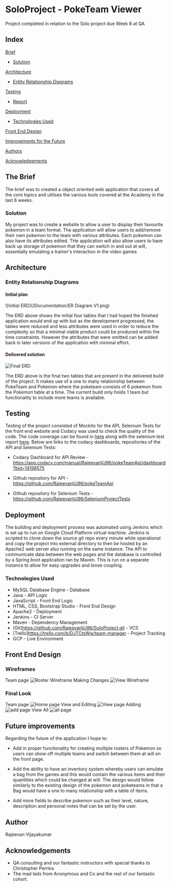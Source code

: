 # SoloProject - PokeTeam Viewer

Project completed in relation to the Solo project due Week 8 at QA

## Index
[Brief](#brief)
* [Solution](#solution)
   
[Architecture](#architecture)
* [Entity Relationship Diagrams](#erd)
	
[Testing](#testing)
* [Report](#report)

[Deployment](#depl)
* [Technologies Used](#tech)
     
[Front End Design](#FE)

[Improvements for the Future](#improve)

[Authors](#auth)

[Acknowledgements](#ack)

<a name="brief"></a>
## The Brief

The brief was to created a object oriented web application that covers all the core topics and utilises the various tools covered at the Academy in the last 6 weeks.

<a name="solution"></a>
### Solution

My project was to create a website to allow a user to display their favourite pokemon in a team format. The application will allow users to add/remove their own pokemon to the team with various attributes. Each pokemon can also have its attributes edited.
THe application will also allow users to have back up storage of pokemon that they can switch in and out at will, essentially emulating a trainer's interaction
in the video games

<a name="architecture"></a>
## Architecture
<a name="erd"></a>
### Entity Relationship Diagrams
#### Initial plan
![Initial ERD](/Documentation/ER Diagram V1.png)

The ERD above shows the initial four tables that I had hoped the finished application would end up with but as the development progressed, the tables were reduced and less attributes were used in order to reduce the complexity so that a minimal viable product could be produced within the time constraints. However the attributes that were omitted can be added back in later versions of the application with minimal effort.

#### Delivered solution
![Final ERD](/Documentation/ER%20Diagram%20V3.png)

The ERD above is the final two tables that are present in the delivered build of the project. It makes use of a one to many relationship between PokeTeam and Pokemon 
where the poketeam consists of 6 pokemon from the Pokemon table at a time. The current build only holds 1 team but functionality
to include more teams is available.

<a name="testing"></a>
## Testing

Testing of the project consisted of Mockito for the API, Selenium Tests for the front end website and Codacy was used to check
the quality of the code. The code coverage can be found in [here](Documentation/Mockito%20test%20coverage.PNG) along with the selenium test report [here](Documentation/report.html). Below are links to the codacy dashboards, repositories of the API and Selenium Tests:
* Codacy Dashboard for API Review - https://app.codacy.com/manual/RajeevanVJ96/pokeTeamApi/dashboard?bid=14198575

* Github repository for API - https://github.com/RajeevanVJ96/pokeTeamApi

* Github repository for Selenium Tests - https://github.com/RajeevanVJ96/SeleniumProjectTests
<a name="depl"></a>
## Deployment

The building and deployment process was automated using Jenkins which is set up to run on Google Cloud Platform virtual machine. Jenkins is scripted to clone down the source git repo every minute while operational and copy the project into external directory to then be hosted by an Apache2 web server also running on the same instance. The API to communicate data between the web pages and the database is controlled by a Spring boot application ran by Maven.
This is run on a separate instance to allow for easy upgrades and loose coupling.

<a name="tech"></a>
### Technologies Used

*   MySQL Database Engine - Database
*   Java - API Logic
*   JavaScript - Front End Logic
*   HTML, CSS, Bootstrap Studio - Front End Design
*   Apache2 - Deployment
*   Jenkins - CI Server
*   Maven - Dependency Management
*   [Git]https://github.com/RajeevanVJ96/SoloProject.git - VCS
*   [Trello]https://trello.com/b/DJTCtsWw/team-manager - Project Tracking
*   GCP - Live Environment

<a name="FE"></a>
## Front End Design
### Wireframes
Team page
![Roster Wireframe](/Documentation/Roster_Page.jpg)
Making Changes
![View  Wireframe](/Documentation/Edit_Mon.jpg)

### Final Look
Team page
![Home page](/Documentation/index.jpg)
View and Editing
![View page](/Documentation/viewadd.jpg)
Adding
![add page](/Documentation/add.png)
View All
![all page](/Documentation/added.png)
<a name="improve"></a>
## Future improvements

Regarding the future of the application I hope to:
*    Add in proper functionality for creating multiple rosters of Pokemon so users can
show off multiple teams and switch between them at will on the front page. 

*    Add the ability to have an inventory system whereby users can emulate a bag from the games
and this would contain the various items and their quantities which could be changed at will.
The design would follow similarly to the existing design of the pokemon and poketeams in that 
a Bag would have a one to many relationship with a table of items.

*    Add more fields to describe pokemon such as their level, nature, description and personal notes
that can be set by the user. 

<a name="auth"></a>
## Author

Rajeevan Vijayakumar

<a name="ack"></a>
## Acknowledgements

*   QA consulting and our fantastic instructors with special thanks to Christopher Perrins
*   The mad lads from Anonymous and Co and the rest of our fantastic cohort.  



